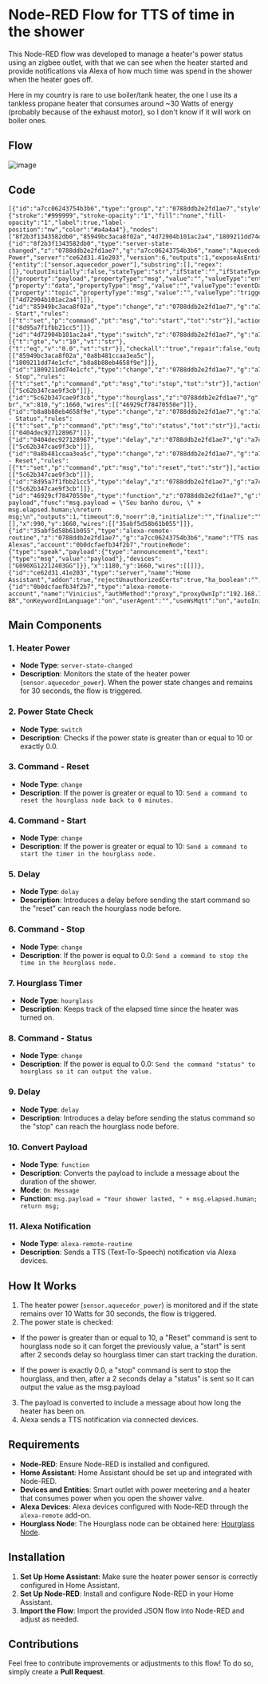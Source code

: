 # Node-RED Flow for TTS of time in the shower

This Node-RED flow was developed to manage a heater's power status using an zigbee outlet, with that we can see when the heater started and provide notifications via Alexa of how much time was spend in the shower when the heater goes off.

Here in my country is rare to use boiler/tank heater, the one I use its a tankless propane heater that consumes around ~30 Watts of energy (probably because of the exhaust motor), so I don't know if it will work on boiler ones.

## Flow

![image](https://github.com/user-attachments/assets/05e8cb78-5100-419e-8d5d-195985086e56)


## Code

    [{"id":"a7cc06243754b3b6","type":"group","z":"0788ddb2e2fd1ae7","style":{"stroke":"#999999","stroke-opacity":"1","fill":"none","fill-opacity":"1","label":true,"label-position":"nw","color":"#a4a4a4"},"nodes":["8f2b3f1343582db0","85949bc3aca8f02a","4d72904b101ac2a4","1809211dd74e1cfc","5c62b347cae9f3cb","b8a8b88eb4658f9e","0404dec927128967","0a8b481ccaa3ea5c","8d95a7f1fbb21cc5","46929cf78470550e","35abf5d58b61b055"],"x":34,"y":1499,"w":1252,"h":342},{"id":"8f2b3f1343582db0","type":"server-state-changed","z":"0788ddb2e2fd1ae7","g":"a7cc06243754b3b6","name":"Aquecedor Power","server":"ce62d31.41e203","version":6,"outputs":1,"exposeAsEntityConfig":"","entities":{"entity":["sensor.aquecedor_power"],"substring":[],"regex":[]},"outputInitially":false,"stateType":"str","ifState":"","ifStateType":"str","ifStateOperator":"is","outputOnlyOnStateChange":true,"for":"30","forType":"num","forUnits":"seconds","ignorePrevStateNull":false,"ignorePrevStateUnknown":false,"ignorePrevStateUnavailable":false,"ignoreCurrentStateUnknown":false,"ignoreCurrentStateUnavailable":false,"outputProperties":[{"property":"payload","propertyType":"msg","value":"","valueType":"entityState"},{"property":"data","propertyType":"msg","value":"","valueType":"eventData"},{"property":"topic","propertyType":"msg","value":"","valueType":"triggerId"}],"x":150,"y":1580,"wires":[["4d72904b101ac2a4"]]},{"id":"85949bc3aca8f02a","type":"change","z":"0788ddb2e2fd1ae7","g":"a7cc06243754b3b6","name":"Command - Start","rules":[{"t":"set","p":"command","pt":"msg","to":"start","tot":"str"}],"action":"","property":"","from":"","to":"","reg":false,"x":530,"y":1580,"wires":[["8d95a7f1fbb21cc5"]]},{"id":"4d72904b101ac2a4","type":"switch","z":"0788ddb2e2fd1ae7","g":"a7cc06243754b3b6","name":"","property":"payload","propertyType":"msg","rules":[{"t":"gte","v":"10","vt":"str"},{"t":"eq","v":"0.0","vt":"str"}],"checkall":"true","repair":false,"outputs":2,"x":290,"y":1660,"wires":[["85949bc3aca8f02a","0a8b481ccaa3ea5c"],["1809211dd74e1cfc","b8a8b88eb4658f9e"]]},{"id":"1809211dd74e1cfc","type":"change","z":"0788ddb2e2fd1ae7","g":"a7cc06243754b3b6","name":"Command - Stop","rules":[{"t":"set","p":"command","pt":"msg","to":"stop","tot":"str"}],"action":"","property":"","from":"","to":"","reg":false,"x":530,"y":1700,"wires":[["5c62b347cae9f3cb"]]},{"id":"5c62b347cae9f3cb","type":"hourglass","z":"0788ddb2e2fd1ae7","g":"a7cc06243754b3b6","name":"","persistId":"","humanizeLocale":"pt-br","x":810,"y":1660,"wires":[["46929cf78470550e"]]},{"id":"b8a8b88eb4658f9e","type":"change","z":"0788ddb2e2fd1ae7","g":"a7cc06243754b3b6","name":"Command - Status","rules":[{"t":"set","p":"command","pt":"msg","to":"status","tot":"str"}],"action":"","property":"","from":"","to":"","reg":false,"x":530,"y":1760,"wires":[["0404dec927128967"]]},{"id":"0404dec927128967","type":"delay","z":"0788ddb2e2fd1ae7","g":"a7cc06243754b3b6","name":"","pauseType":"delay","timeout":"2","timeoutUnits":"seconds","rate":"1","nbRateUnits":"1","rateUnits":"second","randomFirst":"1","randomLast":"5","randomUnits":"seconds","drop":false,"allowrate":false,"outputs":1,"x":700,"y":1800,"wires":[["5c62b347cae9f3cb"]]},{"id":"0a8b481ccaa3ea5c","type":"change","z":"0788ddb2e2fd1ae7","g":"a7cc06243754b3b6","name":"Command - Reset","rules":[{"t":"set","p":"command","pt":"msg","to":"reset","tot":"str"}],"action":"","property":"","from":"","to":"","reg":false,"x":530,"y":1640,"wires":[["5c62b347cae9f3cb"]]},{"id":"8d95a7f1fbb21cc5","type":"delay","z":"0788ddb2e2fd1ae7","g":"a7cc06243754b3b6","name":"","pauseType":"delay","timeout":"2","timeoutUnits":"seconds","rate":"1","nbRateUnits":"1","rateUnits":"second","randomFirst":"1","randomLast":"5","randomUnits":"seconds","drop":false,"allowrate":false,"outputs":1,"x":700,"y":1540,"wires":[["5c62b347cae9f3cb"]]},{"id":"46929cf78470550e","type":"function","z":"0788ddb2e2fd1ae7","g":"a7cc06243754b3b6","name":"Converter payload","func":"msg.payload = \"Seu banho durou, \" + msg.elapsed.human;\nreturn msg;\n","outputs":1,"timeout":0,"noerr":0,"initialize":"","finalize":"","libs":[],"x":990,"y":1660,"wires":[["35abf5d58b61b055"]]},{"id":"35abf5d58b61b055","type":"alexa-remote-routine","z":"0788ddb2e2fd1ae7","g":"a7cc06243754b3b6","name":"TTS nas Alexas","account":"0b0dcfaefb34f2b7","routineNode":{"type":"speak","payload":{"type":"announcement","text":{"type":"msg","value":"payload"},"devices":["G090XG12212403GG"]}},"x":1180,"y":1660,"wires":[[]]},{"id":"ce62d31.41e203","type":"server","name":"Home Assistant","addon":true,"rejectUnauthorizedCerts":true,"ha_boolean":"","connectionDelay":false,"cacheJson":false,"heartbeat":false,"heartbeatInterval":"10","statusSeparator":"","enableGlobalContextStore":false},{"id":"0b0dcfaefb34f2b7","type":"alexa-remote-account","name":"Vinicius","authMethod":"proxy","proxyOwnIp":"192.168.10.8","proxyPort":"3456","cookieFile":"/config/senha","refreshInterval":"1","alexaServiceHost":"pitangui.amazon.com","amazonPage":"amazon.com.br","acceptLanguage":"pt-BR","onKeywordInLanguage":"on","userAgent":"","useWsMqtt":"on","autoInit":"on"}]

## Main Components

### 1. **Heater Power**
   - **Node Type**: `server-state-changed`
   - **Description**: Monitors the state of the heater power (`sensor.aquecedor_power`). When the power state changes and remains for 30 seconds, the flow is triggered.

### 2. **Power State Check**
   - **Node Type**: `switch`
   - **Description**: Checks if the power state is greater than or equal to 10 or exactly 0.0.

### 3. **Command - Reset**
   - **Node Type**: `change`
   - **Description**: If the power is greater or equal to 10: `Send a command to reset the hourglass node back to 0 minutes.`

### 4. **Command - Start**
   - **Node Type**: `change`
   - **Description**: If the power is greater or equal to 10: `Send a command to start the timer in the hourglass node.`

### 5. **Delay**
   - **Node Type**: `delay`
   - **Description**: Introduces a delay before sending the start command so the "reset" can reach the hourglass node before.

### 6. **Command - Stop**
   - **Node Type**: `change`
   - **Description**: If the power is equal to 0.0: `Send a command to stop the time in the hourglass node.`

### 7. **Hourglass Timer**
   - **Node Type**: `hourglass`
   - **Description**: Keeps track of the elapsed time since the heater was turned on.

### 8. **Command - Status**
   - **Node Type**: `change`
   - **Description**: If the power is equal to 0.0: `Send the command "status" to hourglass so it can output the value.`

### 9. **Delay**
   - **Node Type**: `delay`
   - **Description**: Introduces a delay before sending the status command so the "stop" can reach the hourglass node before.

### 10. **Convert Payload**
   - **Node Type**: `function`
   - **Description**: Converts the payload to include a message about the duration of the shower.
   - **Mode**: `On Message`
   - **Function**:
     `msg.payload = "Your shower lasted, " + msg.elapsed.human;
      return msg;`

### 11. **Alexa Notification**
   - **Node Type**: `alexa-remote-routine`
   - **Description**: Sends a TTS (Text-To-Speech) notification via Alexa devices.

## How It Works

1. The heater power (`sensor.aquecedor_power`) is monitored and if the state remains over 10 Watts for 30 seconds, the flow is triggered.
2.  The power state is checked:
   - If the power is greater than or equal to 10, a "Reset" command is sent to hourglass node so it can forget the previously value, a "start" is sent after 2 seconds delay so hourglass timer can start tracking the duration.
     
   - If the power is exactly 0.0, a "stop" command is sent to stop the hourglass, and then, after a 2 seconds delay a "status" is sent so it can output the value as the msg.payload
3. The payload is converted to include a message about how long the heater has been on.
4. Alexa sends a TTS notification via connected devices.

## Requirements

- **Node-RED**: Ensure Node-RED is installed and configured.
- **Home Assistant**: Home Assistant should be set up and integrated with Node-RED.
- **Devices and Entities**: Smart outlet with power meetering and a heater that consumes power when you open the shower valve.
- **Alexa Devices**: Alexa devices configured with Node-RED through the `alexa-remote` add-on.
- **Hourglass Node**: The Hourglass node can be obtained here: [Hourglass Node](https://flows.nodered.org/node/node-red-contrib-hourglass/in/a4YHjoqP9_00).

## Installation

1. **Set Up Home Assistant**: Make sure the heater power sensor is correctly configured in Home Assistant.
2. **Set Up Node-RED**: Install and configure Node-RED in your Home Assistant.
3. **Import the Flow**: Import the provided JSON flow into Node-RED and adjust as needed.

## Contributions

Feel free to contribute improvements or adjustments to this flow! To do so, simply create a **Pull Request**.

